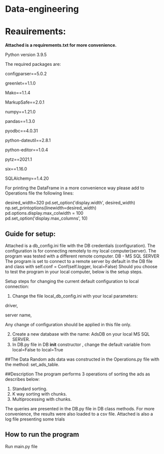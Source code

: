 # Data-engineering

# Reauirements:
**Attached is a requirements.txt for more convenience.**

Python version 3.9.5

The required packages are:

configparser==5.0.2

greenlet==1.1.0

Mako==1.1.4

MarkupSafe==2.0.1

numpy==1.21.0

pandas==1.3.0

pyodbc==4.0.31

python-dateutil==2.8.1

python-editor==1.0.4

pytz==2021.1

six==1.16.0

SQLAlchemy==1.4.20

For printing the DataFrame in a more convenience way please add to Operations file the following lines:

desired_width=320
pd.set_option('display.width', desired_width)
np.set_printoptions(linewidth=desired_width)
pd.options.display.max_colwidth = 100
pd.set_option('display.max_columns', 10)

## Guide for setup:
Attached is a db_config.ini file with the DB credentials (configuration).
The configuration is for connecting remotely to my local computer(server).
The program was tested with a different remote computer.
DB - MS SQL SERVER
The program is set to connect to a remote server by default in the DB file and class
with self.conf = Conf(self.logger, local=False)
Should you choose to test the program in your local computer, 
below is the setup steps.

Setup steps for changing the current default configuration to local connection:
1. Change the file local_db_config.ini with your local parameters:

driver, 
   
server name, 

Any change of configuration should be applied in this file only.

2. Create a new database with the name: AdsDB on your local MS SQL SERVER.
3. In DB.py file in DB __init__ constructor , change the default variable from local=False to local=True 

##The Data
Random ads data was constructed in the Operations.py file with the method: set_ads_table.

##Description
The program performs 3 operations of sorting the ads as describes below:
1) Standard sorting. 
2) K way sorting with chunks. 
3) Multiprocessing with chunks.

The queries are presented in the DB.py file in DB class methods. 
For more convenience, the results were also loaded to a csv file. 
Attached is also a log file presenting some trials

## How to run the program
Run main.py file

